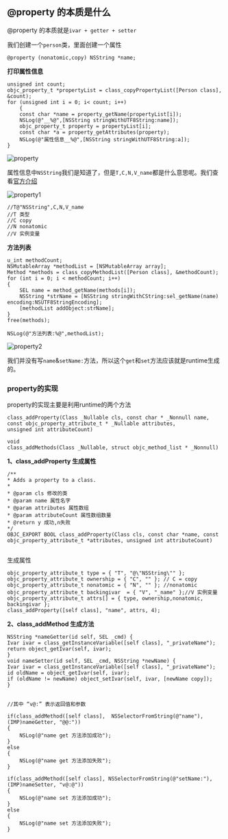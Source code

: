 ## @property 的本质是什么 

@property 的本质就是`ivar + getter + setter`


我们创建一个`person`类，里面创建一个属性
```
@property (nonatomic,copy) NSString *name;
```

**打印属性信息**

```
unsigned int count;
objc_property_t *propertyList = class_copyPropertyList([Person class], &count);
for (unsigned int i = 0; i< count; i++)
	{
	const char *name = property_getName(propertyList[i]);
	NSLog(@"__%@",[NSString stringWithUTF8String:name]);
	objc_property_t property = propertyList[i];
	const char *a = property_getAttributes(property);
	NSLog(@"属性信息__%@",[NSString stringWithUTF8String:a]);
}
```

![property](./iOS底层/内存管理/property.png)

属性信息中`NSString`我们是知道了，但是`T,C,N,V_name`都是什么意思呢。我们查看[官方介绍](https://link.jianshu.com/?t=https://developer.apple.com/library/content/documentation/Cocoa/Conceptual/ObjCRuntimeGuide/Articles/ocrtPropertyIntrospection.html)


![property1](./iOS底层/内存管理/property1.png)

```
//T@"NSString",C,N,V_name
//T 类型
//C copy
//N nonatomic
//V 实例变量
```

**方法列表**
```
u_int methodCount;
NSMutableArray *methodList = [NSMutableArray array];
Method *methods = class_copyMethodList([Person class], &methodCount);
for (int i = 0; i < methodCount; i++)
{
	SEL name = method_getName(methods[i]);
	NSString *strName = [NSString stringWithCString:sel_getName(name) encoding:NSUTF8StringEncoding];
	[methodList addObject:strName];
}
free(methods);

NSLog(@"方法列表:%@",methodList);
```

![property2](./iOS底层/内存管理/property2.png)


我们并没有写`name`&`setName:`方法，所以这个`get`和`set`方法应该就是runtime生成的。

### property的实现

property的实现主要是利用runtime的两个方法
```
class_addProperty(Class _Nullable cls, const char * _Nonnull name,
const objc_property_attribute_t * _Nullable attributes,
unsigned int attributeCount)

void
class_addMethods(Class _Nullable, struct objc_method_list * _Nonnull)
```

**1、class_addProperty 生成属性**

```
/** 
* Adds a property to a class.
* 
* @param cls 修改的类
* @param name 属性名字
* @param attributes 属性数组
* @param attributeCount 属性数组数量
* @return y 成功,n失败
*/
OBJC_EXPORT BOOL class_addProperty(Class cls, const char *name, const objc_property_attribute_t *attributes, unsigned int attributeCount)
 
```
生成属性
```
objc_property_attribute_t type = { "T", "@\"NSString\"" };
objc_property_attribute_t ownership = { "C", "" }; // C = copy
objc_property_attribute_t nonatomic = { "N", "" }; //nonatomic
objc_property_attribute_t backingivar  = { "V", "_name" };//V 实例变量
objc_property_attribute_t attrs[] = { type, ownership,nonatomic, backingivar };
class_addProperty([self class], "name", attrs, 4); 
```



**2、class_addMethod 生成方法**


```
NSString *nameGetter(id self, SEL _cmd) {
Ivar ivar = class_getInstanceVariable([self class], "_privateName");
return object_getIvar(self, ivar);
}
void nameSetter(id self, SEL _cmd, NSString *newName) {
Ivar ivar = class_getInstanceVariable([self class], "_privateName");
id oldName = object_getIvar(self, ivar);
if (oldName != newName) object_setIvar(self, ivar, [newName copy]);
}


//其中 “v@:” 表示返回值和参数

if(class_addMethod([self class],  NSSelectorFromString(@"name"), (IMP)nameGetter, "@@:"))
{
	NSLog(@"name get 方法添加成功");
}
else
{
	NSLog(@"name get 方法添加失败");
}

if(class_addMethod([self class], NSSelectorFromString(@"setName:"), (IMP)nameSetter, "v@:@"))
{
	NSLog(@"name set 方法添加成功");
}
else
{
	NSLog(@"name set 方法添加失败");
}

 
```



























